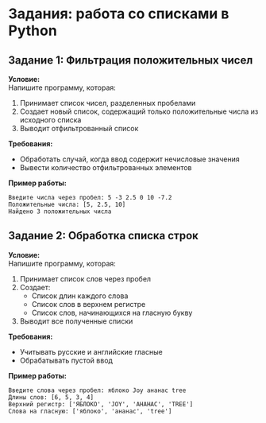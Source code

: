 # Задания: работа со списками в Python

## Задание 1: Фильтрация положительных чисел

**Условие:**  
Напишите программу, которая:
1. Принимает список чисел, разделенных пробелами
2. Создает новый список, содержащий только положительные числа из исходного списка
3. Выводит отфильтрованный список

**Требования:**
- Обработать случай, когда ввод содержит нечисловые значения
- Вывести количество отфильтрованных элементов

**Пример работы:**
```
Введите числа через пробел: 5 -3 2.5 0 10 -7.2
Положительные числа: [5, 2.5, 10]
Найдено 3 положительных числа
```

## Задание 2: Обработка списка строк

**Условие:**  
Напишите программу, которая:
1. Принимает список слов через пробел
2. Создает:
   - Список длин каждого слова
   - Список слов в верхнем регистре
   - Список слов, начинающихся на гласную букву
3. Выводит все полученные списки

**Требования:**
- Учитывать русские и английские гласные
- Обрабатывать пустой ввод

**Пример работы:**
```
Введите слова через пробел: яблоко Joy ананас tree
Длины слов: [6, 5, 3, 4]
Верхний регистр: ['ЯБЛОКО', 'JOY', 'АНАНАС', 'TREE']
Слова на гласную: ['яблоко', 'ананас', 'tree']
```
